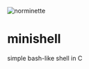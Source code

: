 ![norminette](https://github.com/sebastienwae/minishell/workflows/norminette/badge.svg)
# minishell
simple bash-like shell in C
